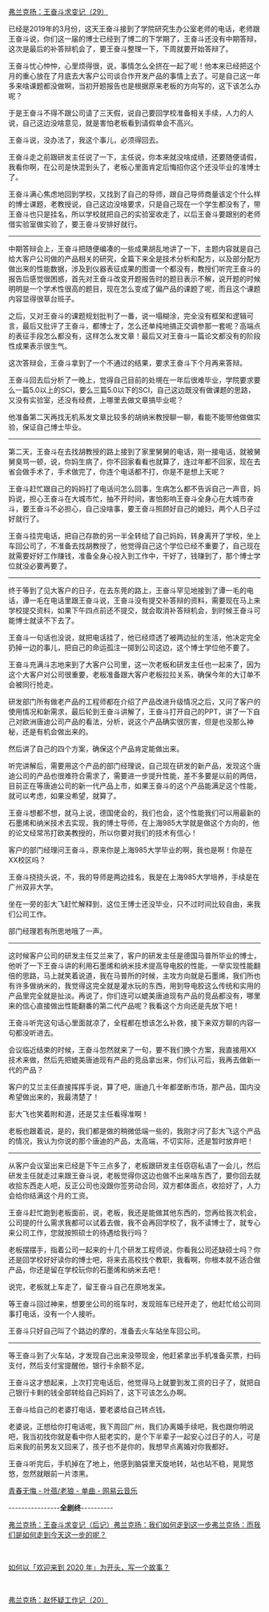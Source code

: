 <p></p><a data-draft-node="block" data-draft-type="link-card" href="https://zhuanlan.zhihu.com/p/62340467" data-image="https://pic4.zhimg.com/v2-8408e735933ceeaec4e10231e21ac5bb_180x120.jpg" data-image-width="763" data-image-height="327" class="internal">弗兰克扬：王奋斗求变记（29）</a><p>已经是2019年的3月份，这天王奋斗接到了学院研究生办公室老师的电话，老师跟王奋斗说，你们这一届的博士已经到了博二的下学期了，王奋斗还没有中期答辩，这次是最后的补答辩机会了，要王奋斗整理一下，下周就要开始答辩了。</p><p>王奋斗忧心忡忡，心里烦得很，说，事情怎么全挤在一起了呢！他本来已经把这个月的重心放在了月底去大客户公司谈合作开发产品的事情上去了。可是自己这一年多来啥课题都没做啊，当初开题报告也是根据原来老板的方向写的，这下该怎么办呢？</p><p>于是王奋斗不得不跟公司请了三天假，说自己要回学校准备相关手续，人力的人说，自己这边没啥意见，就是害怕老板看到请假单会不高兴。</p><p>王奋斗说，没办法了，我这个事儿，必须得回去。</p><p>王奋斗走之前跟研发主任说了一下，主任说，你本来就没啥成绩，还要随便请假，我看你啊，在公司是快混到头了，老板心里面肯定后悔招你这个还没毕业的准博士了。</p><p>王奋斗满心焦虑地回到学校，又找到了自己的导师，跟自己导师商量该定个什么样的博士课题，老教授说，自己这边没啥要求，只是自己现在一个学生都没有了，带王奋斗也只是挂名，所以学校就把自己的实验室收走了，以后王奋斗要跟别的老师借实验室做实验了，要王奋斗安排好就行。</p><hr/><p>中期答辩会上，王奋斗把随便编凑的一些成果胡乱地讲了一下，主题内容就是自己给大客户公司做的产品相关的研究，全篇下来全是技术分析和配方，以及部分配方做出来的性能数据，涉及到仪器表征成果的图谱一个都没有，教授们听完王奋斗的报告后感觉很困惑，首先对王奋斗改变开题报告时的题目表示不解，说开题的时候明明是一个学术性很高的题目，现在怎么变成了偏产品的课题了呢，而且这个课题内容显得很草台班子。</p><p>之后，又对王奋斗的课题规划批判了一番，说一塌糊涂，完全没有框架和逻辑可言，最后又批评了王奋斗，都博士了，怎么还单纯地搞正交调参那一套呢？高端点的表征手段怎么都没有，这样怎么发文章！最后又对王奋斗一篇论文都没有的阶段性成果表示很生气。</p><p>这次答辩会，王奋斗拿到了一个不通过的结果，要求王奋斗下个月再来答辩。</p><p>王奋斗回去后分析了一晚上，觉得自己目前的处境在一年后很难毕业，学院要求要么一篇5.0以上的SCI，要么三篇5.0以下的SCI，自己这边既没有做课题的思路，又没有实验室，还没有经费，上哪里去做文章搞毕业呢？</p><p>他准备第二天再找无机系发文章比较多的胡纳米教授聊一聊，看能不能带他做做实验，保证自己博士毕业。</p><hr/><p>第二天，王奋斗在去找胡教授的路上接到了家里舅舅的电话，刚一接电话，就被舅舅臭骂一顿，说，你妈生病了，你不回家看看也就算了，连过年都不回家，现在去省会做手术了，手术做完了，你连个电话都不打，你是不是想上天呢？</p><p>王奋斗赶忙跟自己的妈妈打了电话问怎么回事，生病怎么都不告诉自己一声音，妈妈说，担心王奋斗在大城市忙，抽不开时间，害怕影响王奋斗全身心在大城市奋斗，要王奋斗不必担心，自己没啥事，要王奋斗照顾好自己的媳妇，两个人日子过好就行了。</p><p>王奋斗挂完电话，把自己存款的另一半全转给了自己妈妈，转身离开了学校，坐上车回公司了，不准备去找胡教授了，他觉得自己这个学位已经不重要了，自己现在就需要好好工作赚钱，准备全身心投入到工作中，干好了，钱赚到了，那个博士学位就没必要再要了。</p><hr/><p>终于等到了见大客户的日子，在去东莞的路上，王奋斗罕见地接到了谭一毛的电话，谭一毛在电话里跟王奋斗说，王奋斗没有提交补答辩的资料，需要现在马上来学校提交资料，如果下午四点前还不提交，就会取消补答辩机会，到时候王奋斗可能博士就读不下去了。</p><p>王奋斗一句话也没说，就把电话挂了，他已经烦透了被两边扯的生活，他决定完全扔掉一边的事儿，把自己的命运孤注一掷到公司这边，这个博士学位他不要了。</p><p>王奋斗充满斗志地来到了大客户公司里，这一次老板和研发主任也一起来了，因为这个大客户对公司很重要，老板准备跟大客户老板拉拉关系，确保今年的大订单不会被同行抢走。</p><p>研发部门所有做老产品的工程师都在介绍了产品改进升级情况之后，又问了客户的使用情况和新需求，最后轮到王奋斗讲解了，王奋斗打开自己的PPT，讲了一下自己对欧洲唐迪公司产品的看法，分析，说这个产品确实很厉害，但是也没那么神秘，还是有机会做出来的。</p><p>然后讲了自己的四个方案，确保这个产品肯定能做出来。</p><p>听完讲解后，需要用这个产品的部门经理说，自己现在研发的新产品，发现这个唐迪公司的产品也很难符合需求了，需要进一步提升性能，差不多要是以前的两倍，目前正在等唐迪公司的新一代产品上市，如果王奋斗的这个产品能满足这个性能，就可以考虑，如果没希望，就算了。</p><p>王奋斗想都不想，就马上说，德国佬会的，我们也会，这个性能我们可以用最新的石墨烯和纳米技术去实现，我的博士导师，在上海985大学就是做这个方向的，他的论文经常吊打欧美教授的，所以你要对我们的技术有信心！</p><p>客户的部门经理问王奋斗，原来你是上海985大学毕业的啊，我也是啊！你是在XX校区吗？</p><p>王奋斗挠挠头说，不，我的导师是两边挂名，我是在上海985大学培养，手续是在广州双非大学。</p><p>坐在一旁的彭大飞赶忙解释到，这位王博士还没毕业，只不过时间比较自由，来我们公司工作。</p><p>部门经理若有所思地哦了一声。</p><hr/><p>这时候客户公司的研发主任艾兰来了，客户的研发主任是德国马普所毕业的博士，他听了一下王奋斗讲的利用石墨烯和纳米技术提高导电胶的性能，一举实现性能翻倍的思路，马上就笑着说道，我在马普所的时候，主攻方向就是石墨烯，我们所也有许多做纳米的，我觉得这完全就是灌水玩的东西，用到导电胶这么传统和实用的产品里完全就是扯淡。再说了，你们连可以媲美唐迪现有产品的竞品都没有，哪里来的信心直接做出性能翻番的第二代产品呢？我看这个方向还是先放下吧！</p><p>王奋斗听完这句话心里面就凉了，全程都在想该怎么补救，接下来双方聊的内容一句都没听进去。</p><p>会议临近结束的时候，王奋斗忽然就来了一句，要不我们换个方案，我直接用XX技术来做，然后先把媲美唐迪现有产品的竞品拿出来，你们认可后，我再去做新一代的产品？</p><p>客户的艾兰主任直接挥挥手说，算了吧，唐迪几十年都垄断市场，那产品，国内没希望做出来的，我最清楚了！</p><p>彭大飞也笑着附和道，还是艾主任看得准啊！</p><p>老板也跟着说，是的，我们都是做的稍微低端一些的，我刚才问了彭大飞这个产品的情况，我认为你说的那个唐迪的产品，太高端，不切实际，还是暂时放弃吧！</p><hr/><p>从客户会议室出来已经是下午三点多了，老板跟研发主任窃窃私语了一会儿，然后研发主任就走过来跟王奋斗说，老板觉得你这边也做不出来啥东西了，要你回去就收拾东西走人吧，反正公司也没跟你签劳动合同，双方都体面点，收拾好了，人力会给你结满这个月的工资。</p><p>王奋斗赶忙跑到老板面前，说，老板，我还是能做其他东西的，您再给我次机会，公司提的什么需求我都可以试着去做，我不会再回学校了，我不读博士了，就专心来公司工作，您就按照硕士的待遇给我行吗？</p><p>老板摆摆手，指着公司一起来的十几个研发工程师说，你看我公司还缺硕士吗？你还是回学校好好读你的博士吧，将来去高校找个教职，我看啊，你根本就不适合做产品，你还是留在学校玩你的石墨烯和纳米去吧！</p><p>说完，老板就上车走了，留王奋斗自己在原地发呆。</p><p>等王奋斗回过神来，想要坐公司的班车时，发现班车已经开走了，他赶忙给公司同事打电话，没有一个人接听。</p><p>王奋斗只好自己叫了个路边的摩的，准备去火车站坐车回公司。</p><hr/><p>等王奋斗到了火车站，才发现自己出来没带现金，他赶紧拿出手机准备买票，扫码支付，然后支付宝提醒他，银行卡余额不足。</p><p>王奋斗这才想起来，上次打完电话后，他觉得马上就要到发工资的日子了，就把自己银行卡剩的钱全部转给自己妈妈了，这下可该怎么办啊。</p><p>王奋斗给自己的老婆打电话，要老婆给自己转点钱。</p><p>老婆说，正想给你打电话呢，我下周回广州，我们办离婚手续吧，我也跟你明说吧，我当初找你就是看中你人挺老实的，是个下半辈子一起安心过日子的人，可是后来我的前男友又回来了，孩子也不是你的，我想早点离婚对你我都好。</p><p>王奋斗听完后，手机掉在了地上，他感到脑袋里天旋地转，站也站不稳，晃晃悠悠，忽然就眼前一片漆黑。</p><a data-draft-node="block" data-draft-type="link-card" href="https://link.zhihu.com/?target=https%3A//music.163.com/%23/song%3Fid%3D85567" data-image="https://pic1.zhimg.com/v2-56bab3e95c39e88e4d7738b99f5a1300_ipico.jpg" data-image-width="360" data-image-height="360" class=" wrap external" target="_blank" rel="nofollow noreferrer">青春无悔 - 叶蓓/老狼 - 单曲 - 网易云音乐</a><p>----------------<b>全剧终</b>----------</p><a data-draft-node="block" data-draft-type="link-card" href="https://zhuanlan.zhihu.com/p/62351755" data-image="https://pic4.zhimg.com/v2-eaae14ce19543c95c451d31270cc2373_180x120.jpg" data-image-width="825" data-image-height="279" class="internal">弗兰克扬：王奋斗求变记（后记）</a><a data-draft-node="block" data-draft-type="link-card" href="https://zhuanlan.zhihu.com/p/24751487" class="internal">弗兰克扬：我们如何走到这一步</a><a data-draft-node="block" data-draft-type="link-card" href="https://zhuanlan.zhihu.com/p/54032351" data-image="https://pic1.zhimg.com/v2-db26b7b7622cd429b0bb566a17d29190_180x120.jpg" data-image-width="898" data-image-height="555" class="internal">弗兰克扬：而我们是如何走到今天这一步的呢？</a><p class="ztext-empty-paragraph"><br/></p><a data-draft-node="block" data-draft-type="link-card" href="https://www.zhihu.com/question/363089322/answer/952572110" class="internal">如何以「欢迎来到 2020 年」为开头，写一个故事？</a><p class="ztext-empty-paragraph"><br/></p><a data-draft-node="block" data-draft-type="link-card" href="https://zhuanlan.zhihu.com/p/89836565" data-image="https://pic4.zhimg.com/v2-2de928efd5357ac6dc454c3413002fb7_r.jpg" data-image-width="924" data-image-height="347" class="internal">弗兰克扬：赵怀疑工作记（20）</a><p></p>